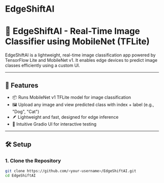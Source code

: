 # EdgeShiftAI

# 🧠 EdgeShiftAI - Real-Time Image Classifier using MobileNet (TFLite)

EdgeShiftAI is a lightweight, real-time image classification app powered by TensorFlow Lite and MobileNet v1. It enables edge devices to predict image classes efficiently using a custom UI.

---

## 🚀 Features

- 📦 Runs MobileNet v1 TFLite model for image classification
- 🖼 Upload any image and view predicted class with index + label (e.g., "Dog", "Cat")
- 🪶 Lightweight and fast, designed for edge inference
- 🎨 Intuitive Gradio UI for interactive testing

---

## 🛠️ Setup

### 1. Clone the Repository

```bash
git clone https://github.com/<your-username>/EdgeShiftAI.git
cd EdgeShiftAI
